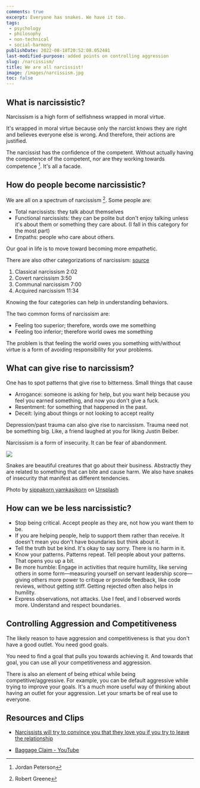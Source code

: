 ```yaml
---
comments: true
excerpt: Everyone has snakes. We have it too. 
tags:
 - psychology
 - philosophy
 - non-technical
 - social-harmony
publishDate: 2022-08-18T20:52:08.052481
last-modified-purpose: added points on controlling aggression
slug: /narcissism/
title: We are all narcissist!
image: /images/narcissism.jpg
toc: false
---
```

  
## What is narcissistic?

Narcissism is a high form of selfishness wrapped in moral virtue.

It's wrapped in moral virtue because only the narcist knows they are right and believes everyone else is wrong. And therefore, their actions are justified.

The narcissist has the confidence of the competent. Without actually having the competence of the competent, nor are they working towards competence [^2]. It's all a facade.

## How do people become narcissistic?

We are all on a spectrum of narcissism [^1]. Some people are:

- Total narcissists: they talk about themselves
- Functional narcissists: they can be polite but don't enjoy talking unless it's about them or something they care about. (I fall in this category for the most part)
- Empaths: people who care about others.

Our goal in life is to move toward becoming more empathetic.

There are also other categorizations of narcissism: [source](https://www.youtube.com/watch?v=_uJs0iGQN0M)

1. Classical narcissism 2:02
2. Covert narcissism 3:50
3. Communal narcissism 7:00
4. Acquired narcissism 11:34

Knowing the four categories can help in understanding behaviors.

The two common forms of narcissism are:

- Feeling too superior; therefore, words owe me something
- Feeling too inferior; therefore world owes me something

The problem is that feeling the world owes you something with/without virtue is a form of avoiding responsibility for your problems.

## What can give rise to narcissism?

One has to spot patterns that give rise to bitterness. Small things that cause

- Arrogance: someone is asking for help, but you want help because you feel you earned something, and now you don't give a fuck.
- Resentment: for something that happened in the past.
- Deceit: lying about things or not looking to accept reality

Depression/past trauma can also give rise to narcissism. Trauma need not be something big. Like, a friend laughed at you for liking Justin Beiber.

Narcissism is a form of insecurity. It can be fear of abandonment.

![](/images/narcissism.jpg)

Snakes are beautiful creatures that go about their business. Abstractly they are related to something that can bite and cause harm. We also have snakes of insecurity that manifest as different tendencies.

Photo by <a href="https://unsplash.com/@sippakorn?utm_source=unsplash&utm_medium=referral&utm_content=creditCopyText">sippakorn yamkasikorn</a> on <a href="https://unsplash.com/photos/YrUvoXDQuW0?utm_source=unsplash&utm_medium=referral&utm_content=creditCopyText">Unsplash</a>


## How can we be less narcissistic?

- Stop being critical. Accept people as they are, not how you want them to be.
- If you are helping people, help to support them rather than receive. It doesn't mean you don't have boundaries but think about it.
- Tell the truth but be kind. It's okay to say sorry. There is no harm in it.
- Know your patterns. Patterns repeat. Tell people about your patterns. That opens you up a bit.
- Be more humble: Engage in activities that require humility, like serving others in some form—measuring yourself on servant leadership score—giving others more power to critique or provide feedback, like code reviews, without getting stiff. Getting rejected often also helps in humility.
- Express observations, not attacks. Use I feel, and I observed words more. Understand and respect boundaries.

## Controlling Aggression and Competitiveness

The likely reason to have aggression and competitiveness is that you don't have a good outlet. You need good goals.

You need to find a goal that pulls you towards achieving it. And towards that goal, you can use all your competitiveness and aggression.

There is also an element of being ethical while being competitive/aggressive. For example, you can be default aggressive while trying to improve your goals. It's a much more useful way of thinking about having an outlet for your aggression. Let your smarts be of real use to everyone.

## Resources and Clips

- [Narcissists will try to convince you that they love you if you try to leave the relationship](https://www.instagram.com/reel/CkWTAfwjK7V/?igshid=MDJmNzVkMjY%3D)

- [Baggage Claim - YouTube](https://www.youtube.com/c/BaggageClaim?app=desktop)

[^1]: Robert Greene
[^2]: Jordan Peterson
